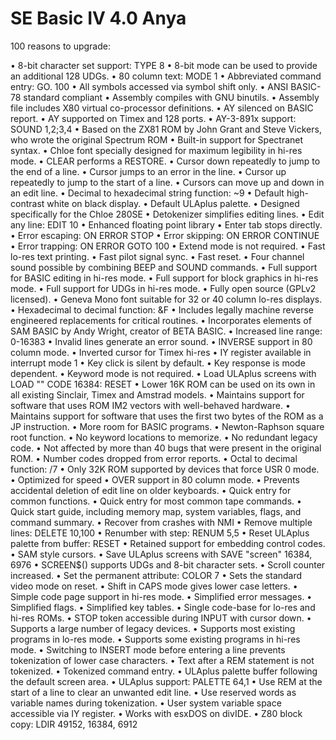 SE Basic IV 4.0 Anya
====================

100 reasons to upgrade:

• 8-bit character set support: TYPE 8
• 8-bit mode can be used to provide an additional 128 UDGs.
• 80 column text: MODE 1
• Abbreviated command entry: GO. 100
• All symbols accessed via symbol shift only.
• ANSI BASIC-78 standard compliant
• Assembly compiles with GNU binutils.
• Assembly file includes X80 virtual co-processor definitions.
• AY silenced on BASIC report.
• AY supported on Timex and 128 ports.
• AY-3-891x support: SOUND 1,2;3,4
• Based on the ZX81 ROM by John Grant and Steve Vickers, who wrote the original Spectrum ROM
• Built-in support for Spectranet syntax.
• Chloe font specially designed for maximum legibility in hi-res mode.
• CLEAR performs a RESTORE.
• Cursor down repeatedly to jump to the end of a line.
• Cursor jumps to an error in the line.
• Cursor up repeatedly to jump to the start of a line.
• Cursors can move up and down in an edit line.
• Decimal to hexadecimal string function: ~9
• Default high-contrast white on black display.
• Default ULAplus palette.
• Designed specifically for the Chloe 280SE
• Detokenizer simplifies editing lines.
• Edit any line: EDIT 10
• Enhanced floating point library
• Enter tab stops directly.
• Error escaping: ON ERROR STOP
• Error skipping: ON ERROR CONTINUE
• Error trapping: ON ERROR GOTO 100
• Extend mode is not required.
• Fast lo-res text printing.
• Fast pilot signal sync.
• Fast reset.
• Four channel sound possible by combining BEEP and SOUND commands.
• Full support for BASIC editing in hi-res mode.
• Full support for block graphics in hi-res mode.
• Full support for UDGs in hi-res mode.
• Fully open source (GPLv2 licensed).
• Geneva Mono font suitable for 32 or 40 column lo-res displays.
• Hexadecimal to decimal function: &F
• Includes legally machine reverse engineered replacements for critical routines.
• Incorporates elements of SAM BASIC by Andy Wright, creator of BETA BASIC.
• Increased line range: 0-16383
• Invalid lines generate an error sound.
• INVERSE support in 80 column mode.
• Inverted cursor for Timex hi-res
• IY register available in interrupt mode 1
• Key click is silent by default.
• Key response is mode dependent.
• Keyword mode is not required.
• Load ULAplus screens with LOAD "" CODE 16384: RESET
• Lower 16K ROM can be used on its own in all existing Sinclair, Timex and Amstrad models.
• Maintains support for software that uses ROM IM2 vectors with well-behaved hardware.
• Maintains support for software that uses the first two bytes of the ROM as a JP instruction.
• More room for BASIC programs.
• Newton-Raphson square root function.
• No keyword locations to memorize.
• No redundant legacy code.
• Not affected by more than 40 bugs that were present in the original ROM.
• Number codes dropped from error reports.
• Octal to decimal function: /7
• Only 32K ROM supported by devices that force USR 0 mode.
• Optimized for speed
• OVER support in 80 column mode.
• Prevents accidental deletion of edit line on older keyboards.
• Quick entry for common functions.
• Quick entry for most common tape commands.
• Quick start guide, including memory map, system variables, flags, and command summary.
• Recover from crashes with NMI
• Remove multiple lines: DELETE 10,100
• Renumber with step: RENUM 5,5
• Reset ULAplus palette from buffer: RESET
• Retained support for embedding control codes.
• SAM style cursors.
• Save ULAplus screens with SAVE "screen" 16384, 6976
• SCREEN$() supports UDGs and 8-bit character sets.
• Scroll counter increased.
• Set the permanent attribute: COLOR 7
• Sets the standard video mode on reset.
• Shift in CAPS mode gives lower case letters.
• Simple code page support in hi-res mode.
• Simplified error messages.
• Simplified flags.
• Simplified key tables.
• Single code-base for lo-res and hi-res ROMs.
• STOP token accessible during INPUT with cursor down.
• Supports a large number of legacy devices.
• Supports most existing programs in lo-res mode.
• Supports some existing programs in hi-res mode.
• Switching to INSERT mode before entering a line prevents tokenization of lower case characters.
• Text after a REM statement is not tokenized.
• Tokenized command entry.
• ULAplus palette buffer following the default screen area.
• ULAplus support: PALETTE 64,1
• Use REM at the start of a line to clear an unwanted edit line.
• Use reserved words as variable names during tokenization.
• User system variable space accessible via IY register.
• Works with esxDOS on divIDE.
• Z80 block copy: LDIR 49152, 16384, 6912
